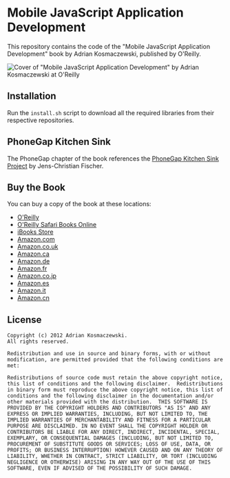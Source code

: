 Mobile JavaScript Application Development
=========================================

This repository contains the code of the "Mobile JavaScript Application
Development" book by Adrian Kosmaczewski, published by O'Reilly.

![Cover of "Mobile JavaScript Application Development" by Adrian Kosmaczewski at O'Reilly](http://akamaicovers.oreilly.com/images/0636920025252/cat.gif "Cover of the book")

Installation
------------

Run the `install.sh` script to download all the required libraries from
their respective repositories.

PhoneGap Kitchen Sink
---------------------

The PhoneGap chapter of the book references the [PhoneGap Kitchen Sink
Project][3] by Jens-Christian Fischer.

Buy the Book
------------

You can buy a copy of the book at these locations:

- [O'Reilly][1]
- [O'Reilly Safari Books Online][13]
- [iBooks Store][14]
- [Amazon.com][2]
- [Amazon.co.uk][12]
- [Amazon.ca][6]
- [Amazon.de][7]
- [Amazon.fr][8]
- [Amazon.co.jp][9]
- [Amazon.es][10]
- [Amazon.it][11]
- [Amazon.cn][15]

License
-------

    Copyright (c) 2012 Adrian Kosmaczewski. 
    All rights reserved.

    Redistribution and use in source and binary forms, with or without
    modification, are permitted provided that the following conditions are
    met:

    Redistributions of source code must retain the above copyright notice,
    this list of conditions and the following disclaimer.  Redistributions
    in binary form must reproduce the above copyright notice, this list of
    conditions and the following disclaimer in the documentation and/or
    other materials provided with the distribution.  THIS SOFTWARE IS
    PROVIDED BY THE COPYRIGHT HOLDERS AND CONTRIBUTORS "AS IS" AND ANY
    EXPRESS OR IMPLIED WARRANTIES, INCLUDING, BUT NOT LIMITED TO, THE
    IMPLIED WARRANTIES OF MERCHANTABILITY AND FITNESS FOR A PARTICULAR
    PURPOSE ARE DISCLAIMED. IN NO EVENT SHALL THE COPYRIGHT HOLDER OR
    CONTRIBUTORS BE LIABLE FOR ANY DIRECT, INDIRECT, INCIDENTAL, SPECIAL,
    EXEMPLARY, OR CONSEQUENTIAL DAMAGES (INCLUDING, BUT NOT LIMITED TO,
    PROCUREMENT OF SUBSTITUTE GOODS OR SERVICES; LOSS OF USE, DATA, OR
    PROFITS; OR BUSINESS INTERRUPTION) HOWEVER CAUSED AND ON ANY THEORY OF
    LIABILITY, WHETHER IN CONTRACT, STRICT LIABILITY, OR TORT (INCLUDING
    NEGLIGENCE OR OTHERWISE) ARISING IN ANY WAY OUT OF THE USE OF THIS
    SOFTWARE, EVEN IF ADVISED OF THE POSSIBILITY OF SUCH DAMAGE.

[1]:http://shop.oreilly.com/product/0636920025252.do
[2]:http://www.amazon.com/Mobile-JavaScript-Application-Development-Kosmaczewski/dp/1449327850
[3]:https://github.com/jcfischer/pgkitchensink
[6]:http://www.amazon.ca/Mobile-JavaScript-Application-Development-Kosmaczewski/dp/1449327850
[7]:http://www.amazon.de/Mobile-JavaScript-Application-Development-Kosmaczewski/dp/1449327850
[8]:http://www.amazon.fr/Mobile-JavaScript-Application-Development-Kosmaczewski/dp/1449327850
[9]:http://www.amazon.co.jp/Mobile-JavaScript-Application-Development-Kosmaczewski/dp/1449327850
[10]:http://www.amazon.es/Mobile-JavaScript-Application-Development-Kosmaczewski/dp/1449327850
[11]:http://www.amazon.it/Mobile-JavaScript-Application-Development-Kosmaczewski/dp/1449327850
[12]:http://www.amazon.co.uk/Mobile-JavaScript-Application-Development-Kosmaczewski/dp/1449327850
[13]:http://my.safaribooksonline.com/9781449327842?portal=oreilly&cid=orm-cat-readnow-9781449327842
[14]:http://itunes.apple.com/us/book/mobile-javascript-application/id537701148?mt=11
[15]:http://www.amazon.cn/Mobile-JavaScript-Application-Development-Kosmaczewski-Adrian/dp/1449327850

